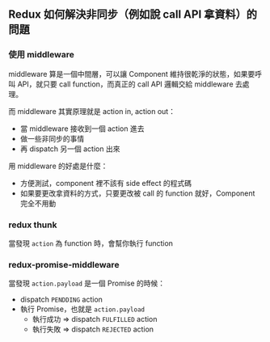 ## Redux 如何解決非同步（例如說 call API 拿資料）的問題

### 使用 middleware

middleware 算是一個中間層，可以讓 Component 維持很乾淨的狀態，如果要呼叫 API，就只要 call function，而真正的 call API 邏輯交給 middleware 去處理。

而 middleware 其實原理就是 action in, action out：

- 當 middleware 接收到一個 action 進去
- 做一些非同步的事情
- 再 dispatch 另一個 action 出來

用 middleware 的好處是什麼：
- 方便測試，component 裡不該有 side effect 的程式碼
- 如果要更改拿資料的方式，只要更改被 call 的 function 就好，Component 完全不用動


### redux thunk
當發現 `action` 為 function 時，會幫你執行 function


### redux-promise-middleware

當發現 `action.payload` 是一個 Promise 的時候：

- dispatch `PENDDING` action
- 執行 Promise，也就是 `action.payload`
    - 執行成功 => dispatch `FULFILLED` action
    - 執行失敗 => dispatch `REJECTED` action